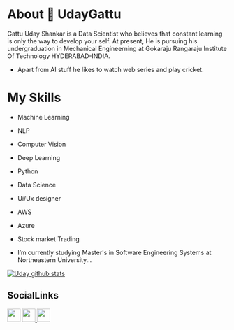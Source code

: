   # About 👋 UdayGattu

Gattu Uday Shankar is a Data Scientist who believes that constant learning is only the way to develop your self. At present, He is pursuing his undergraduation in Mechanical Engineerning  at Gokaraju Rangaraju Institute Of Technology HYDERABAD-INDIA.


 * Apart from AI stuff he likes to watch web series and play cricket.
 
 # My Skills
 
 -  Machine Learning
 -  NLP
 -  Computer Vision
 -  Deep Learning
 -  Python
 -  Data Science
 -  Ui/Ux designer
 -  AWS
 - Azure
 -  Stock market Trading


-   I’m currently studying Master's in Software Engineering Systems at Northeastern University...


  [![Uday github stats](https://github-readme-stats.vercel.app/api?username=UdayGattu)](https://github.com/UdayGattu/github-readme-stats)
 
 
 ## SocialLinks
  
  <a href="https://github.com/UdayGattu"><img src="https://github.com/favicon.ico" padding="35" width="30" height="30" ></a>    <a                href="https://www.instagram.com/uday_gattu_/"> <img src="https://image.flaticon.com/icons/svg/733/733614.svg" width="30" height="30"> <a   
  href="https://linkedin.com/in/uday-shankar-gattu-963b881a9/"><img src="https://media-exp1.licdn.com/dms/image/C4D0BAQGyOWvr4W0Pow/company-logo_200_200/0?e=1608163200&v=beta&t=NznrR1yta_mlSU_efsQknMn8j-DT5BvF6aSKW4-D-dw" width="30" height="30"></a>
 
